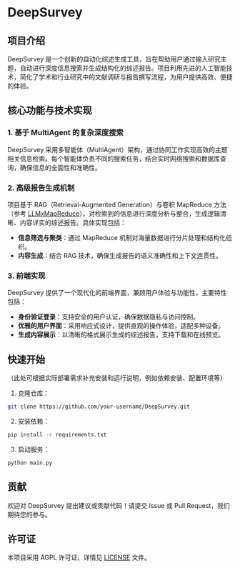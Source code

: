 # DeepSurvey

## 项目介绍

DeepSurvey 是一个创新的自动化综述生成工具，旨在帮助用户通过输入研究主题，自动进行深度信息搜索并生成结构化的综述报告。项目利用先进的人工智能技术，简化了学术和行业研究中的文献调研与报告撰写流程，为用户提供高效、便捷的体验。

## 核心功能与技术实现

### 1. 基于 MultiAgent 的复杂深度搜索

DeepSurvey 采用多智能体（MultiAgent）架构，通过协同工作实现高效的主题相关信息检索。每个智能体负责不同的搜索任务，结合实时网络搜索和数据库查询，确保信息的全面性和准确性。

### 2. 高级报告生成机制

项目基于 RAG（Retrieval-Augmented Generation）与卷积 MapReduce 方法（参考 [LLMxMapReduce](https://github.com/thunlp/LLMxMapReduce)），对检索到的信息进行深度分析与整合，生成逻辑清晰、内容详实的综述报告。具体实现包括：

- **信息筛选与聚类**：通过 MapReduce 机制对海量数据进行分片处理和结构化组织。
- **内容生成**：结合 RAG 技术，确保生成报告的语义准确性和上下文连贯性。

### 3. 前端实现

DeepSurvey 提供了一个现代化的前端界面，兼顾用户体验与功能性，主要特性包括：

- **身份验证登录**：支持安全的用户认证，确保数据隐私与访问控制。
- **优雅的用户界面**：采用响应式设计，提供直观的操作体验，适配多种设备。
- **生成内容展示**：以清晰的格式展示生成的综述报告，支持下载和在线预览。

## 快速开始

（此处可根据实际部署需求补充安装和运行说明，例如依赖安装、配置环境等）

1. 克隆仓库：
  
  ```bash
  git clone https://github.com/your-username/DeepSurvey.git
  ```
  
2. 安装依赖：
  
  ```bash
  pip install -r requirements.txt
  ```
  
3. 启动服务：
  
  ```bash
  python main.py
  ```
  

## 贡献

欢迎对 DeepSurvey 提出建议或贡献代码！请提交 Issue 或 Pull Request，我们期待您的参与。

## 许可证

本项目采用 AGPL 许可证，详情见 [LICENSE](LICENSE) 文件。
